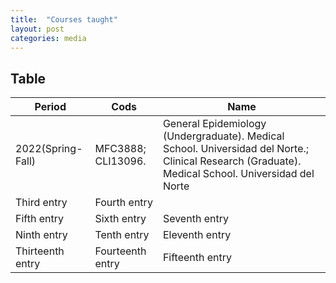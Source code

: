 ```yaml
---
title:  "Courses taught"
layout: post
categories: media
---
```




## Table

| Period           | Cods              | Name            | 
|------------------|------------------|-----------------|
| 2022(Spring-Fall)| MFC3888; CLI13096. |General Epidemiology (Undergraduate). Medical School. Universidad del Norte.; Clinical Research (Graduate). Medical School. Universidad del Norte|
| Third entry     | Fourth entry    |
| Fifth entry      | Sixth entry      | Seventh entry   | 
| Ninth entry      | Tenth entry      | Eleventh entry  | 
| Thirteenth entry | Fourteenth entry | Fifteenth entry | 
